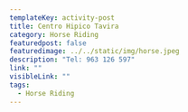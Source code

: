 ```yaml
---
templateKey: activity-post
title: Centro Hipico Tavira
category: Horse Riding
featuredpost: false
featuredimage: ../../static/img/horse.jpeg
description: "Tel: 963 126 597"
link: "" 
visibleLink: ""
tags:
  - Horse Riding
---
```


